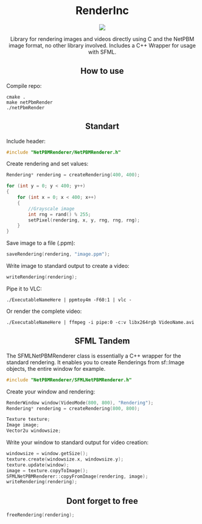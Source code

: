 <h1 align="center">RenderInc</h1>
<p align="center">
    <img src="https://img.shields.io/badge/Language-C/C++-blue?style=for-the-badge&logo=c%2B%2Bl" />
</div>
<br>
<p align="center">
Library for rendering images and videos directly using C and the NetPBM image format, no other library involved. Includes a C++ Wrapper for usage with SFML.
</p>

<h2 align="center">How to use</h2>

Compile repo:
```
cmake .
make netPbmRender
./netPbmRender
```

<h2 align="center">Standart</h2>

Include header:
```c
#include "NetPBMRenderer/NetPBMRenderer.h"
```

Create rendering and set values:
```c
Rendering* rendering = createRendering(400, 400);

for (int y = 0; y < 400; y++)
{
    for (int x = 0; x < 400; x++)
    {
        //Grayscale image
        int rng = rand() % 255;
        setPixel(rendering, x, y, rng, rng, rng);
    }
}
```

Save image to a file (.ppm):
```c
saveRendering(rendering, "image.ppm");
```

Write image to standard output to create a video:
```c
writeRendering(rendering);
```

Pipe it to VLC:
```
./ExecutableNameHere | ppmtoy4m -F60:1 | vlc -
```

Or render the complete video:
```
./ExecutableNameHere | ffmpeg -i pipe:0 -c:v libx264rgb VideoName.avi
```

<h2 align="center">SFML Tandem</h2>

The SFMLNetPBMRenderer class is essentially a C++ wrapper for the standard rendering. It enables you to create Renderings from sf::Image objects, the entire window for example.

```c
#include "NetPBMRenderer/SFMLNetPBMRenderer.h"
```
Create your window and rendering:
```c
RenderWindow window(VideoMode(800, 800), "Rendering");
Rendering* rendering = createRendering(800, 800);

Texture texture;
Image image;
Vector2u windowsize;
```
Write your window to standard output for video creation:
```c
windowsize = window.getSize();
texture.create(windowsize.x, windowsize.y);
texture.update(window);
image = texture.copyToImage();
SFMLNetPBMRenderer::copyFromImage(rendering, image);
writeRendering(rendering);
```

<h2 align="center">Dont forget to free</h2>

```c
freeRendering(rendering);
```

